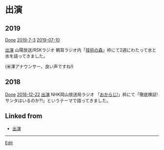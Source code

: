 # 出演

## 2019

[Done](Done.md) 
[2019-7-3](2019-7-3.md) [2019-07-10](2019-07-10.md) 

[出演](出演.md) 
山陽放送/RSKラジオ 朝耳ラジオ内「[技術の森](https://www.facebook.com/technologymori/)」枠にて2週にわたって水と氷を語ってきました。

(米澤アナウンサー、良い声ですね!)



## 2018

[Done](Done.md) 
[2018-12-22](2018-12-22.md) 
[出演](出演.md) 
NHK岡山放送局ラジオ 「[おからじ!](https://www.nhk.or.jp/okayama/program/okaradi/index.html)」枠にて「徹底検証! サンタはいるのか?!」というテーマで語ってきました。



## Linked from

* [出演](出演.md)


----
[Edit](https://github.com/vitroid/vitroid.github.io/edit/master/MD/出演.md)

